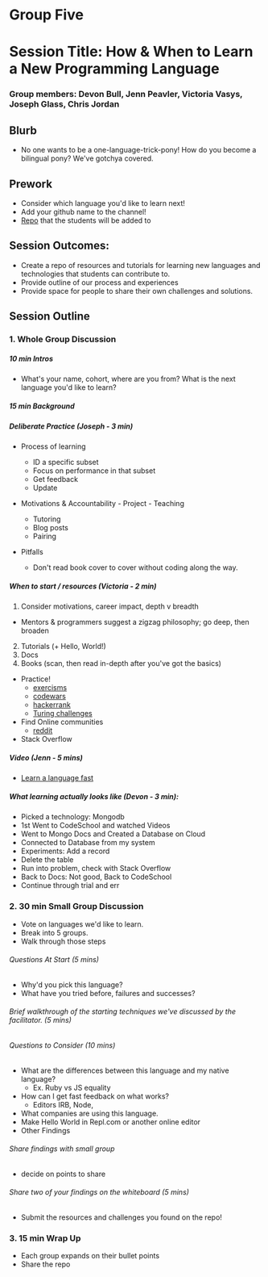 # Group Five

# Session Title: How & When to Learn a New Programming Language

### Group members: Devon Bull, Jenn Peavler, Victoria Vasys, Joseph Glass, Chris Jordan

## Blurb
* No one wants to be a one-language-trick-pony! How do you become a bilingual pony? We've gotchya covered.
    
## Prework
* Consider which language you'd like to learn next!
* Add your github name to the channel!
* [Repo](https://github.com/VictoriaVasys/learning-a-new-language) that the students will be added to

## Session Outcomes:
- Create a repo of resources and tutorials for learning new languages and technologies that students can contribute to.
- Provide outline of our process and experiences
- Provide space for people to share their own challenges and solutions.

## Session Outline

### 1. Whole Group Discussion

##### 10 min Intros
  * What's your name, cohort, where are you from?
What is the next language you'd like to learn?

##### 15 min Background


##### Deliberate Practice (Joseph - 3 min)
  - Process of learning
    - ID a specific subset
    - Focus on performance in that subset
    - Get feedback
    - Update

   - Motivations & Accountability
    - Project
    - Teaching
      - Tutoring
      - Blog posts
      - Pairing

   - Pitfalls
     - Don't read book cover to cover without coding along the way.

##### When to start / resources (Victoria - 2 min)

1.  Consider motivations, career impact, depth v breadth
  * Mentors & programmers suggest a zigzag philosophy; go deep, then broaden
2. Tutorials (+ Hello, World!)
3. Docs
4. Books (scan, then read in-depth after you've got the basics)
  

- Practice!
  * [exercisms](http://exercism.io/languages/)
  * [codewars](https://www.codewars.com/)
  * [hackerrank](https://www.hackerrank.com/dashboard)
  * [Turing challenges](https://github.com/turingschool/challenges)
- Find Online communities
  * [reddit](reddit.com/r/learnprogramming)
- Stack Overflow

##### Video (Jenn - 5 mins)
  * [Learn a language fast](https://simpleprogrammer.com/2017/06/15/learn-new-programming-language-fast/)

##### What learning actually looks like (Devon - 3 min):
  - Picked a technology: Mongodb
  - 1st Went to CodeSchool and watched Videos
  - Went to Mongo Docs and Created a Database on Cloud
  - Connected to Database from my system
  - Experiments: Add a record
  - Delete the table
  - Run into problem, check with Stack Overflow
  - Back to Docs: Not good, Back to CodeSchool
  - Continue through trial and err


### 2. 30 min Small Group Discussion
- Vote on languages we'd like to learn.
- Break into 5 groups.
- Walk through those steps

 ###### Questions At Start (5 mins)
 * Why'd you pick this language?
 * What have you tried before, failures and successes?

 ###### Brief walkthrough of the starting techniques  we've discussed by the facilitator. (5 mins)

 ###### Questions to Consider (10 mins)
 * What are the differences between this language and my native language?
    * Ex. Ruby vs JS equality
 * How can I get fast feedback on what works?
    * Editors IRB, Node,
 * What companies are using this language.
 * Make Hello World in Repl.com or another online editor
 * Other Findings

 ###### Share findings with small group
 * decide on points to share
 ###### Share two of your findings on the whiteboard (5 mins)
 * Submit the resources and challenges you found on the repo!

### 3. 15 min Wrap Up
- Each group expands on their bullet points
- Share the repo

